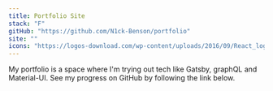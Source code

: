 ```yaml
---
title: Portfolio Site
stack: "F"
gitHub: "https://github.com/N1ck-Benson/portfolio"
site: ""
icons: "https://logos-download.com/wp-content/uploads/2016/09/React_logo_logotype_emblem.png, https://seeklogo.com/images/G/gatsby-logo-1A245AD37F-seeklogo.com.png, https://cdn.freebiesupply.com/logos/large/2x/graphql-logo-png-transparent.png, https://material-ui.com/static/logo_raw.svg, https://logos-download.com/wp-content/uploads/2017/07/HTML5_badge.png, https://upload.wikimedia.org/wikipedia/commons/thumb/3/3d/CSS.3.svg/1200px-CSS.3.svg.png"
---
```


My portfolio is a space where I'm trying out tech like Gatsby, graphQL and Material-UI. See my progress on GitHub by following the link below.
